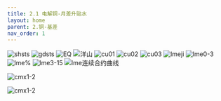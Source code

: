 ```yaml
---
title: 2.1 电解铜-月差升贴水
layout: home
parent: 2.铜-基差
nav_order: 1
---
```



<img src="Charts/SMM%E4%B8%8A%E6%B5%B7%E7%94%B5%E8%A7%A3%E9%93%9C%E5%8D%87%E8%B4%B4%E6%B0%B4.png" alt="shsts">

<img src="Charts/SMM%E5%B9%BF%E4%B8%9C%E7%94%B5%E8%A7%A3%E9%93%9C%E5%8D%87%E8%B4%B4%E6%B0%B4.png" alt="gdsts">

<img src="Charts/EQ%E9%93%9C%EF%BC%9ACIF%E6%8F%90%E5%8D%95%EF%BC%9A%E7%BE%8E%E9%87%91.png" alt="EQ">

<img src="Charts/SMM%E6%B4%8B%E5%B1%B1%E9%93%9C%E6%BA%A2%E4%BB%B7%EF%BC%9A%E6%8F%90%E5%8D%95%EF%BC%9A%E5%B9%B3%E5%9D%87%E4%BB%B7.png" alt="洋山">

<img src="Charts/Cu%E8%BF%91%E6%9C%88-%E8%BF%9E%E4%B8%80.png" alt="cu01">

<img src="Charts/Cu%E8%BF%91%E6%9C%88-%E8%BF%9E%E4%BA%8C.png" alt="cu02">

<img src="Charts/Cu%E8%BF%91%E6%9C%88-%E8%BF%9E%E4%B8%89.png" alt="cu03">

<img src="Charts/LME%E9%93%9C%E7%BB%93%E6%9E%84%E6%9B%B2%E7%BA%BF.png" alt="lmeji">

<img src="Charts/LME%E7%94%B5%E8%A7%A3%E9%93%9C%E5%8D%87%E8%B4%B4%E6%B0%B40-3.png" alt="lme0-3">

<img src="Charts/LMEC3M%E9%99%A4%E9%93%9C%E4%BB%B7%25.png" alt="lme%">

<img src="Charts/%E4%BC%A6%E9%93%9C3M-15M.png" alt="lme3-15">

<img src="Charts/LME%E9%93%9C%E8%BF%9E%E7%BB%AD%E5%90%88%E7%BA%A6%E6%9B%B2%E7%BA%BF.png" alt="lme连续合约曲线">

<img src="Charts/CMX%EF%BC%9A%E8%BF%9E%E4%B8%80-%E8%BF%9E%E4%BA%8C.png
" alt="cmx1-2">

<img src="Charts/CMX%E9%93%9C%E8%BF%9E%E7%BB%AD%E5%90%88%E7%BA%A6%E6%9B%B2%E7%BA%BF.png" alt="cmx1-2">




